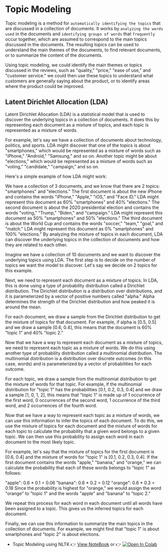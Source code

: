 # Topic Modeling

Topic modeling is a method for `automatically identifying the topics` that are discussed in a collection of documents. It works by `analyzing the words used` in the documents and `identifying groups of words` that `frequently` occur together, which are assumed to correspond to the main topics discussed in the documents. The resulting topics can be used to understand the main themes of the documents, to find relevant documents, or to summarize the content of the documents.

Using topic modeling, we could identify the main themes or topics discussed in the reviews, such as "quality," "price," "ease of use," and "customer service." we could then use these topics to understand what customers are generally saying about the product, or to identify areas where the product could be improved.

## Latent Dirichlet Allocation (LDA)
Latent Dirichlet Allocation (LDA) is a statistical model that is used to discover the underlying topics in a collection of documents. It does this by representing each document as a mixture of topics, and each topic is represented as a mixture of words.

For example, let's say we have a collection of documents about technology, politics, and sports. LDA might discover that one of the topics is about "smartphones," which would be represented as a mixture of words such as "iPhone," "Android," "Samsung," and so on. Another topic might be about "elections," which would be represented as a mixture of words such as "voting," "candidate," "campaign," and so on.

Here's a simple example of how LDA might work:

We have a collection of 3 documents, and we know that there are 2 topics: "smartphones" and "elections."
The first document is about the new iPhone and contains the words "iPhone," "Apple," "iOS," and "Face ID." LDA might represent this document as 60% "smartphones" and 40% "elections."
The second document is about the 2020 presidential election and contains the words "voting," "Trump," "Biden," and "campaign." LDA might represent this document as 50% "smartphones" and 50% "elections."
The third document is about the World Cup and contains the words "soccer," "team," "goal," and "match." LDA might represent this document as 0% "smartphones" and 100% "elections."
By analyzing the mixture of topics in each document, LDA can discover the underlying topics in the collection of documents and how they are related to each other.


Imagine we have a collection of 10 documents and we want to discover the underlying topics using LDA. The first step is to decide on the number of topics we want the model to discover. Let's say we decide on 2 topics for this example.

Next, we need to represent each document as a mixture of topics. In LDA, this is done using a type of probability distribution called a Dirichlet distribution. The Dirichlet distribution is a distribution over distributions, and it is parameterized by a vector of positive numbers called "alpha." Alpha determines the strength of the Dirichlet distribution and how peaked it is around the mean.

For each document, we draw a sample from the Dirichlet distribution to get the mixture of topics for that document. For example, if alpha is [0.5, 0.5] and we draw a sample [0.6, 0.4], this means that the document is 60% "topic 1" and 40% "topic 2."

Now that we have a way to represent each document as a mixture of topics, we need to represent each topic as a mixture of words. We do this using another type of probability distribution called a multinomial distribution. The multinomial distribution is a distribution over discrete outcomes (in this case, words) and is parameterized by a vector of probabilities for each outcome.

For each topic, we draw a sample from the multinomial distribution to get the mixture of words for that topic. For example, if the multinomial distribution for "topic 1" has the probabilities [0.1, 0.2, 0.3, 0.4] and we draw a sample [1, 0, 1, 2], this means that "topic 1" is made up of 1 occurrence of the first word, 0 occurrences of the second word, 1 occurrence of the third word, and 2 occurrences of the fourth word.

Now that we have a way to represent each topic as a mixture of words, we can use this information to infer the topics of each document. To do this, we use the mixture of topics for each document and the mixture of words for each topic to calculate the probability that a given word belongs to a given topic. We can then use this probability to assign each word in each document to the most likely topic.

For example, let's say that the mixture of topics for the first document is [0.6, 0.4] and the mixture of words for "topic 1" is [0.1, 0.2, 0.3, 0.4]. If the first document contains the words "apple," "banana," and "orange," we can calculate the probability that each of these words belongs to "topic 1" as follows:

"apple": 0.6 * 0.1 = 0.06
"banana": 0.6 * 0.2 = 0.12
"orange": 0.6 * 0.3 = 0.18
Since the probability is highest for "orange," we would assign the word "orange" to "topic 1" and the words "apple" and "banana" to "topic 2."

We repeat this process for each word in each document until all words have been assigned to a topic. This gives us the inferred topics for each document.

Finally, we can use this information to summarize the main topics in the collection of documents. For example, we might find that "topic 1" is about smartphones and "topic 2" is about elections.

- Topic Modeling using NLTK  :point_right: [View NoteBook](https://github.com/MominAhmedShaikh/Natural-Language-Processing/blob/main/Topic%20Modeling/Topic_Modeling.ipynb) or 👉 <a target="_blank" href="https://colab.research.google.com/github/MominAhmedShaikh/Natural-Language-Processing/blob/main/Topic%20Modeling/Topic_Modeling.ipynb">
  <img src="https://colab.research.google.com/assets/colab-badge.svg" alt="Open In Colab"/>
</a>
